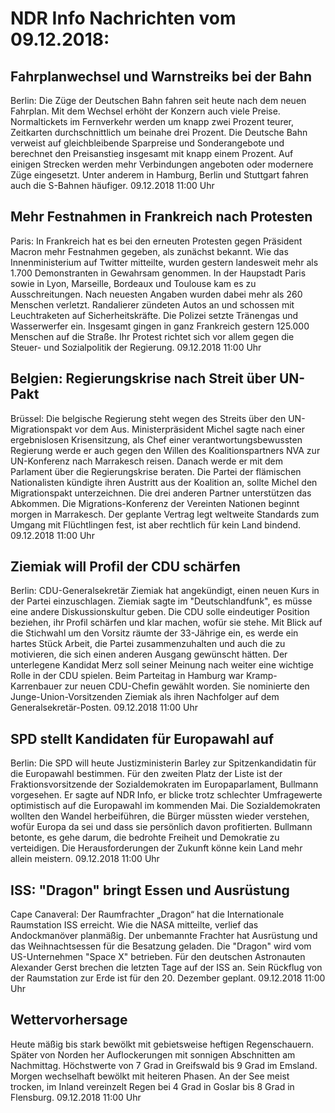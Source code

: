 # NDR Info Nachrichten vom 09.12.2018:


## Fahrplanwechsel und Warnstreiks bei der Bahn
Berlin: Die Züge der Deutschen Bahn 	fahren seit heute nach dem neuen Fahrplan. Mit dem Wechsel erhöht der Konzern auch viele Preise. Normaltickets im Fernverkehr werden um knapp zwei Prozent teurer, Zeitkarten durchschnittlich um beinahe drei Prozent. Die Deutsche Bahn verweist auf gleichbleibende Sparpreise und Sonderangebote und berechnet den Preisanstieg insgesamt mit knapp einem Prozent. Auf einigen Strecken werden mehr Verbindungen angeboten oder modernere Züge eingesetzt. Unter anderem in Hamburg, Berlin und Stuttgart fahren auch die S-Bahnen häufiger. 09.12.2018 11:00 Uhr 

## Mehr Festnahmen in Frankreich nach Protesten
Paris: In Frankreich hat es bei den erneuten Protesten gegen Präsident Macron mehr Festnahmen gegeben, als zunächst bekannt. Wie das Innenministerium auf Twitter mitteilte, wurden gestern landesweit mehr als 1.700 Demonstranten in Gewahrsam genommen. In der Haupstadt Paris sowie in Lyon, Marseille, Bordeaux und Toulouse kam es zu Ausschreitungen. Nach neuesten Angaben wurden dabei mehr als 260 Menschen verletzt. Randalierer zündeten Autos an und schossen mit Leuchtraketen auf Sicherheitskräfte. Die Polizei setzte Tränengas und Wasserwerfer ein. Insgesamt gingen in ganz Frankreich gestern 125.000 Menschen auf die Straße. Ihr Protest richtet sich vor allem gegen die Steuer- und Sozialpolitik der Regierung. 09.12.2018 11:00 Uhr 

## Belgien: Regierungskrise nach Streit über UN-Pakt
Brüssel: Die belgische Regierung steht wegen des Streits über den UN-Migrationspakt vor dem Aus. Ministerpräsident Michel sagte nach einer ergebnislosen Krisensitzung, als Chef einer verantwortungsbewussten Regierung werde er auch gegen den Willen des Koalitionspartners NVA zur UN-Konferenz nach Marrakesch reisen. Danach werde er mit dem Parlament über die Regierungskrise beraten. Die Partei der flämischen Nationalisten kündigte ihren Austritt aus der Koalition an, sollte Michel den Migrationspakt unterzeichnen. Die drei anderen Partner unterstützen das Abkommen. Die Migrations-Konferenz der Vereinten Nationen beginnt morgen in Marrakesch. Der geplante Vertrag legt weltweite Standards zum Umgang mit Flüchtlingen fest, ist aber rechtlich für kein Land bindend. 09.12.2018 11:00 Uhr 

## Ziemiak will Profil der CDU schärfen
Berlin: CDU-Generalsekretär Ziemiak hat angekündigt, einen neuen Kurs in der Partei einzuschlagen. Ziemiak sagte im "Deutschlandfunk", es müsse eine andere Diskussionskultur geben. Die CDU solle eindeutiger Position beziehen, ihr Profil schärfen und klar machen, wofür sie stehe. Mit Blick auf die Stichwahl um den Vorsitz räumte der 33-Jährige ein, es werde ein hartes Stück Arbeit, die Partei zusammenzuhalten und auch die zu motivieren, die sich einen anderen Ausgang gewünscht hätten. Der unterlegene Kandidat Merz soll seiner Meinung nach weiter eine wichtige Rolle in der CDU spielen. Beim Parteitag in Hamburg war Kramp-Karrenbauer zur neuen CDU-Chefin gewählt worden. Sie nominierte den Junge-Union-Vorsitzenden Ziemiak als ihren Nachfolger auf dem Generalsekretär-Posten. 09.12.2018 11:00 Uhr 

## SPD stellt Kandidaten für Europawahl auf
Berlin: Die SPD will heute Justizministerin Barley zur Spitzenkandidatin für die Europawahl bestimmen. Für den zweiten Platz der Liste ist der Fraktionsvorsitzende der Sozialdemokraten im Europaparlament, Bullmann vorgesehen. Er sagte auf NDR Info, er blicke trotz schlechter Umfragewerte optimistisch auf die Europawahl im kommenden Mai. Die Sozialdemokraten wollten den Wandel herbeiführen, die Bürger müssten wieder verstehen, wofür Europa da sei und dass sie persönlich davon profitierten. Bullmann betonte, es gehe darum, die bedrohte Freiheit und Demokratie zu verteidigen. Die Herausforderungen der Zukunft könne kein Land mehr allein meistern. 09.12.2018 11:00 Uhr 

## ISS: "Dragon" bringt Essen und Ausrüstung
Cape Canaveral: Der Raumfrachter „Dragon“ hat die Internationale Raumstation ISS erreicht. Wie die NASA mitteilte, verlief das Andockmanöver planmäßig. Der unbemannte Frachter hat Ausrüstung und das Weihnachtsessen für die Besatzung geladen. Die "Dragon" wird vom US-Unternehmen "Space X" betrieben. Für den deutschen Astronauten Alexander Gerst brechen die letzten Tage auf der ISS an. Sein Rückflug von der Raumstation zur Erde ist für den 20. Dezember geplant. 09.12.2018 11:00 Uhr 

## Wettervorhersage
Heute mäßig bis stark bewölkt mit gebietsweise heftigen Regenschauern. Später von Norden her Auflockerungen mit sonnigen Abschnitten am Nachmittag. Höchstwerte von 7 Grad in Greifswald bis 9 Grad im Emsland. Morgen wechselhaft bewölkt mit heiteren Phasen. An der See meist trocken, im Inland vereinzelt Regen bei 4 Grad in Goslar bis 8 Grad in Flensburg. 09.12.2018 11:00 Uhr 
